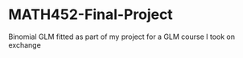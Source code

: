 # MATH452-Final-Project
Binomial GLM fitted as part of my project for a GLM course I took on exchange
